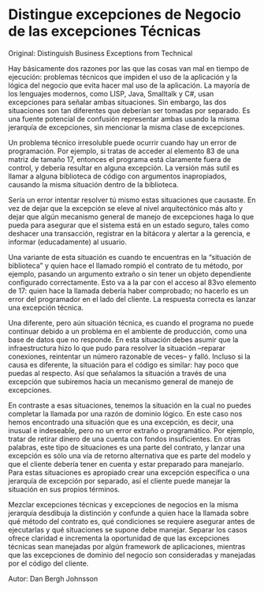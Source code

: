 # Distingue excepciones de Negocio de las excepciones Técnicas

Original: Distinguish Business Exceptions from Technical

Hay básicamente dos razones por las que las cosas van mal en tiempo de
ejecución: problemas técnicos que impiden el uso de la aplicación y la
lógica del negocio que evita hacer mal uso de la aplicación. La mayoría
de los lenguajes modernos, como LISP, Java, Smalltalk y C#, usan
excepciones para señalar ambas situaciones. Sin embargo, las dos
situaciones son tan diferentes que deberían ser tomadas por separado. Es
una fuente potencial de confusión representar ambas usando la misma
jerarquía de excepciones, sin mencionar la misma clase de excepciones.

Un problema técnico irresoluble puede ocurrir cuando hay un error de
programación. Por ejemplo, si tratas de acceder al elemento 83 de una
matriz de tamaño 17, entonces el programa está claramente fuera de
control, y debería resultar en alguna excepción. La versión más sutil es
llamar a alguna biblioteca de código con argumentos inapropiados,
causando la misma situación dentro de la biblioteca.

Sería un error intentar resolver tú mismo estas situaciones que
causaste. En vez de dejar que la excepción se eleve al nivel
arquitectónico más alto y dejar que algún mecanismo general de manejo de
excepciones haga lo que pueda para asegurar que el sistema está en un
estado seguro, tales como deshacer una transacción, registrar en la
bitácora y alertar a la gerencia, e informar (educadamente) al usuario.

Una variante de esta situación es cuando te encuentras en la “situación
de biblioteca” y quien hace el llamado rompió el contrato de tu método,
por ejemplo, pasando un argumento extraño o sin tener un objeto
dependiente configurado correctamente. Esto va a la par con el acceso al
83vo elemento de 17: quien hace la llamada debería haber comprobado; no
hacerlo es un error del programador en el lado del cliente. La respuesta
correcta es lanzar una excepción técnica.

Una diferente, pero aún situación técnica, es cuando el programa no
puede continuar debido a un problema en el ambiente de producción, como
una base de datos que no responde. En esta situación debes asumir que la
infraestructura hizo lo que pudo para resolver la situación –reparar
conexiones, reintentar un número razonable de veces– y falló. Incluso si
la causa es diferente, la situación para el código es similar: hay poco
que puedas al respecto. Así que señalamos la situación a través de una
excepción que subiremos hacia un mecanismo general de manejo de
excepciones.

En contraste a esas situaciones, tenemos la situación en la cual no
puedes completar la llamada por una razón de dominio lógico. En este
caso nos hemos encontrado una situación que es una excepción, es decir,
una inusual e indeseable, pero no un error extraño o programático. Por
ejemplo, tratar de retirar dinero de una cuenta con fondos
insuficientes. En otras palabras, este tipo de situaciones es una parte
del contrato, y lanzar una excepción es sólo una vía de retorno
alternativa que es parte del modelo y que el cliente debería tener en
cuenta y estar preparado para manejarlo. Para estas situaciones es
apropiado crear una excepción específica o una jerarquía de excepción
por separado, así el cliente puede manejar la situación en sus propios
términos.

Mezclar excepciones técnicas y excepciones de negocios en la misma
jerarquía desdibuja la distinción y confunde a quien hace la llamada
sobre qué método del contrato es, qué condiciones se requiere asegurar
antes de ejecutarlas y qué situaciones se supone debe manejar. Separar
los casos ofrece claridad e incrementa la oportunidad de que las
excepciones técnicas sean manejadas por algún framework de aplicaciones,
mientras que las excepciones de dominio del negocio son consideradas y
manejadas por el código del cliente.

Autor: Dan Bergh Johnsson